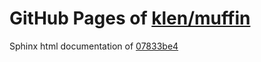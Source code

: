 GitHub Pages of [klen/muffin](https://github.com/klen/muffin.git)
===
Sphinx html documentation of [07833be4](https://github.com/klen/muffin/tree/07833be41c111eaaf3909153c977aa6293dbb133)
